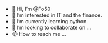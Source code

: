- 👋 Hi, I’m @Fo50
- 👀 I’m interested in IT and the finance.
- 🌱 I’m currently learning python.
- 💞️ I’m looking to collaborate on ...
- 📫 How to reach me ...

<!---
Fo50/Fo50 is a ✨ special ✨ repository because its `README.md` (this file) appears on your GitHub profile.
You can click the Preview link to take a look at your changes.
--->

